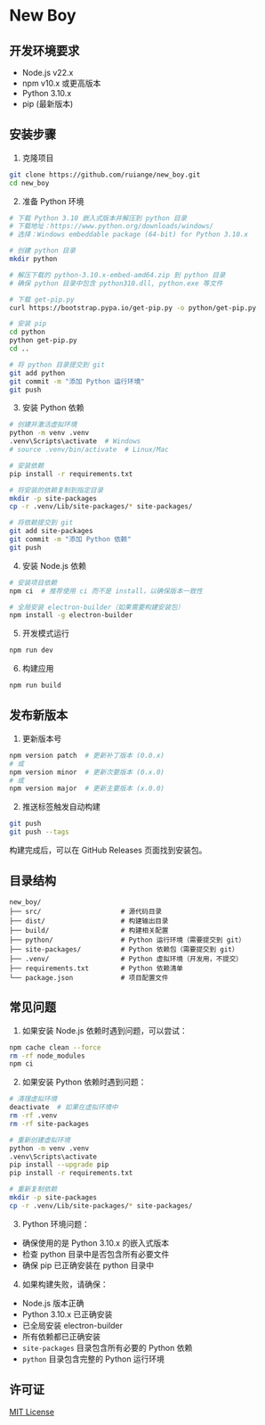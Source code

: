 # New Boy

## 开发环境要求

- Node.js v22.x
- npm v10.x 或更高版本
- Python 3.10.x
- pip (最新版本)

## 安装步骤

1. 克隆项目
```bash
git clone https://github.com/ruiange/new_boy.git
cd new_boy
```

2. 准备 Python 环境
```bash
# 下载 Python 3.10 嵌入式版本并解压到 python 目录
# 下载地址：https://www.python.org/downloads/windows/
# 选择：Windows embeddable package (64-bit) for Python 3.10.x

# 创建 python 目录
mkdir python

# 解压下载的 python-3.10.x-embed-amd64.zip 到 python 目录
# 确保 python 目录中包含 python310.dll, python.exe 等文件

# 下载 get-pip.py
curl https://bootstrap.pypa.io/get-pip.py -o python/get-pip.py

# 安装 pip
cd python
python get-pip.py
cd ..

# 将 python 目录提交到 git
git add python
git commit -m "添加 Python 运行环境"
git push
```

3. 安装 Python 依赖
```bash
# 创建并激活虚拟环境
python -m venv .venv
.venv\Scripts\activate  # Windows
# source .venv/bin/activate  # Linux/Mac

# 安装依赖
pip install -r requirements.txt

# 将安装的依赖复制到指定目录
mkdir -p site-packages
cp -r .venv/Lib/site-packages/* site-packages/

# 将依赖提交到 git
git add site-packages
git commit -m "添加 Python 依赖"
git push
```

4. 安装 Node.js 依赖
```bash
# 安装项目依赖
npm ci  # 推荐使用 ci 而不是 install，以确保版本一致性

# 全局安装 electron-builder（如果需要构建安装包）
npm install -g electron-builder
```

5. 开发模式运行
```bash
npm run dev
```

6. 构建应用
```bash
npm run build
```

## 发布新版本

1. 更新版本号
```bash
npm version patch  # 更新补丁版本 (0.0.x)
# 或
npm version minor  # 更新次要版本 (0.x.0)
# 或
npm version major  # 更新主要版本 (x.0.0)
```

2. 推送标签触发自动构建
```bash
git push
git push --tags
```

构建完成后，可以在 GitHub Releases 页面找到安装包。

## 目录结构

```
new_boy/
├── src/                    # 源代码目录
├── dist/                   # 构建输出目录
├── build/                  # 构建相关配置
├── python/                 # Python 运行环境（需要提交到 git）
├── site-packages/          # Python 依赖包（需要提交到 git）
├── .venv/                  # Python 虚拟环境（开发用，不提交）
├── requirements.txt        # Python 依赖清单
└── package.json            # 项目配置文件
```

## 常见问题

1. 如果安装 Node.js 依赖时遇到问题，可以尝试：
```bash
npm cache clean --force
rm -rf node_modules
npm ci
```

2. 如果安装 Python 依赖时遇到问题：
```bash
# 清理虚拟环境
deactivate  # 如果在虚拟环境中
rm -rf .venv
rm -rf site-packages

# 重新创建虚拟环境
python -m venv .venv
.venv\Scripts\activate
pip install --upgrade pip
pip install -r requirements.txt

# 重新复制依赖
mkdir -p site-packages
cp -r .venv/Lib/site-packages/* site-packages/
```

3. Python 环境问题：
- 确保使用的是 Python 3.10.x 的嵌入式版本
- 检查 python 目录中是否包含所有必要文件
- 确保 pip 已正确安装在 python 目录中

4. 如果构建失败，请确保：
- Node.js 版本正确
- Python 3.10.x 已正确安装
- 已全局安装 electron-builder
- 所有依赖都已正确安装
- `site-packages` 目录包含所有必要的 Python 依赖
- `python` 目录包含完整的 Python 运行环境

## 许可证

[MIT License](LICENSE)